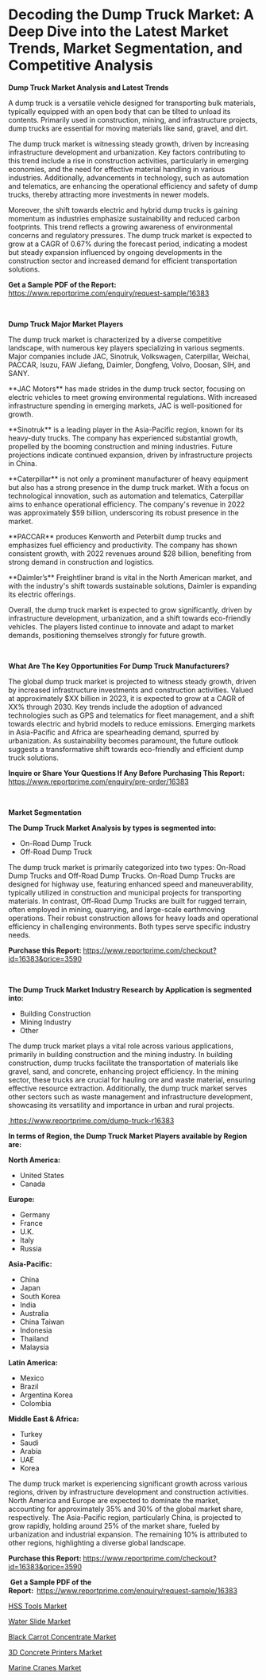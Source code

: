 <p><h1>Decoding the Dump Truck Market: A Deep Dive into the Latest Market Trends, Market Segmentation, and Competitive Analysis</h1></p><p><strong>Dump Truck Market Analysis and Latest Trends</strong></p>
<p><p>A dump truck is a versatile vehicle designed for transporting bulk materials, typically equipped with an open body that can be tilted to unload its contents. Primarily used in construction, mining, and infrastructure projects, dump trucks are essential for moving materials like sand, gravel, and dirt.</p><p>The dump truck market is witnessing steady growth, driven by increasing infrastructure development and urbanization. Key factors contributing to this trend include a rise in construction activities, particularly in emerging economies, and the need for effective material handling in various industries. Additionally, advancements in technology, such as automation and telematics, are enhancing the operational efficiency and safety of dump trucks, thereby attracting more investments in newer models.</p><p>Moreover, the shift towards electric and hybrid dump trucks is gaining momentum as industries emphasize sustainability and reduced carbon footprints. This trend reflects a growing awareness of environmental concerns and regulatory pressures. The dump truck market is expected to grow at a CAGR of 0.67% during the forecast period, indicating a modest but steady expansion influenced by ongoing developments in the construction sector and increased demand for efficient transportation solutions.</p></p>
<p><strong>Get a Sample PDF of the Report:&nbsp;</strong> <a href="https://www.reportprime.com/enquiry/request-sample/16383?utm_campaign=2955&utm_medium=2&utm_source=Github&utm_content=ia&utm_term=17032025&utm_id=dump-truck">https://www.reportprime.com/enquiry/request-sample/16383</a></p>
<p>&nbsp;</p>
<p><strong>Dump Truck Major Market Players</strong></p>
<p><p>The dump truck market is characterized by a diverse competitive landscape, with numerous key players specializing in various segments. Major companies include JAC, Sinotruk, Volkswagen, Caterpillar, Weichai, PACCAR, Isuzu, FAW Jiefang, Daimler, Dongfeng, Volvo, Doosan, SIH, and SANY.</p><p>**JAC Motors** has made strides in the dump truck sector, focusing on electric vehicles to meet growing environmental regulations. With increased infrastructure spending in emerging markets, JAC is well-positioned for growth.</p><p>**Sinotruk** is a leading player in the Asia-Pacific region, known for its heavy-duty trucks. The company has experienced substantial growth, propelled by the booming construction and mining industries. Future projections indicate continued expansion, driven by infrastructure projects in China.</p><p>**Caterpillar** is not only a prominent manufacturer of heavy equipment but also has a strong presence in the dump truck market. With a focus on technological innovation, such as automation and telematics, Caterpillar aims to enhance operational efficiency. The company's revenue in 2022 was approximately $59 billion, underscoring its robust presence in the market.</p><p>**PACCAR** produces Kenworth and Peterbilt dump trucks and emphasizes fuel efficiency and productivity. The company has shown consistent growth, with 2022 revenues around $28 billion, benefiting from strong demand in construction and logistics.</p><p>**Daimler’s** Freightliner brand is vital in the North American market, and with the industry's shift towards sustainable solutions, Daimler is expanding its electric offerings.</p><p>Overall, the dump truck market is expected to grow significantly, driven by infrastructure development, urbanization, and a shift towards eco-friendly vehicles. The players listed continue to innovate and adapt to market demands, positioning themselves strongly for future growth.</p></p>
<p>&nbsp;</p>
<p><strong>What Are The Key Opportunities For Dump Truck Manufacturers?</strong></p>
<p><p>The global dump truck market is projected to witness steady growth, driven by increased infrastructure investments and construction activities. Valued at approximately $XX billion in 2023, it is expected to grow at a CAGR of XX% through 2030. Key trends include the adoption of advanced technologies such as GPS and telematics for fleet management, and a shift towards electric and hybrid models to reduce emissions. Emerging markets in Asia-Pacific and Africa are spearheading demand, spurred by urbanization. As sustainability becomes paramount, the future outlook suggests a transformative shift towards eco-friendly and efficient dump truck solutions.</p></p>
<p><strong>Inquire or Share Your Questions If Any Before Purchasing This Report:</strong> <a href="https://www.reportprime.com/enquiry/pre-order/16383?utm_campaign=2955&utm_medium=2&utm_source=Github&utm_content=ia&utm_term=17032025&utm_id=dump-truck">https://www.reportprime.com/enquiry/pre-order/16383</a></p>
<p>&nbsp;</p>
<p><strong>Market Segmentation</strong></p>
<p><strong>The Dump Truck Market Analysis by types is segmented into:</strong></p>
<p><ul><li>On-Road Dump Truck</li><li>Off-Road Dump Truck</li></ul></p>
<p><p>The dump truck market is primarily categorized into two types: On-Road Dump Trucks and Off-Road Dump Trucks. On-Road Dump Trucks are designed for highway use, featuring enhanced speed and maneuverability, typically utilized in construction and municipal projects for transporting materials. In contrast, Off-Road Dump Trucks are built for rugged terrain, often employed in mining, quarrying, and large-scale earthmoving operations. Their robust construction allows for heavy loads and operational efficiency in challenging environments. Both types serve specific industry needs.</p></p>
<p><strong>Purchase this Report:&nbsp;</strong><a href="https://www.reportprime.com/checkout?id=16383&price=3590&utm_campaign=2955&utm_medium=2&utm_source=Github&utm_content=ia&utm_term=17032025&utm_id=dump-truck">https://www.reportprime.com/checkout?id=16383&price=3590</a></p>
<p>&nbsp;</p>
<p><strong>The Dump Truck Market Industry Research by Application is segmented into:</strong></p>
<p><ul><li>Building Construction</li><li>Mining Industry</li><li>Other</li></ul></p>
<p><p>The dump truck market plays a vital role across various applications, primarily in building construction and the mining industry. In building construction, dump trucks facilitate the transportation of materials like gravel, sand, and concrete, enhancing project efficiency. In the mining sector, these trucks are crucial for hauling ore and waste material, ensuring effective resource extraction. Additionally, the dump truck market serves other sectors such as waste management and infrastructure development, showcasing its versatility and importance in urban and rural projects.</p></p>
<p><a href="https://www.reportprime.com/dump-truck-r16383?utm_campaign=2955&utm_medium=2&utm_source=Github&utm_content=ia&utm_term=17032025&utm_id=dump-truck">&nbsp;https://www.reportprime.com/dump-truck-r16383</a></p>
<p><strong>In terms of Region, the Dump Truck Market Players available by Region are:</strong></p>
<p>
    <p> <strong> North America: </strong>
        <ul>
            <li>United States</li>
            <li>Canada</li>
        </ul>
        </p> 
    <p> <strong> Europe: </strong>
        <ul>
            <li>Germany</li>
            <li>France</li>
            <li>U.K.</li>
            <li>Italy</li>
            <li>Russia</li>
        </ul>
        </p> 
    <p> <strong> Asia-Pacific: </strong>
        <ul>
            <li>China</li>
            <li>Japan</li>
            <li>South Korea</li>
            <li>India</li>
            <li>Australia</li>
            <li>China Taiwan</li>
            <li>Indonesia</li>
            <li>Thailand</li>
            <li>Malaysia</li>
        </ul>
        </p> 
    <p> <strong> Latin America: </strong>
        <ul>
            <li>Mexico</li>
            <li>Brazil</li>
            <li>Argentina Korea</li>
            <li>Colombia</li>
        </ul>
        </p> 
    <p> <strong> Middle East & Africa: </strong>
        <ul>
            <li>Turkey</li>
            <li>Saudi</li>
            <li>Arabia</li>
            <li>UAE</li>
            <li>Korea</li>
        </ul>
    </p>
    </p>
<p><p>The dump truck market is experiencing significant growth across various regions, driven by infrastructure development and construction activities. North America and Europe are expected to dominate the market, accounting for approximately 35% and 30% of the global market share, respectively. The Asia-Pacific region, particularly China, is projected to grow rapidly, holding around 25% of the market share, fueled by urbanization and industrial expansion. The remaining 10% is attributed to other regions, highlighting a diverse global landscape.</p></p>
<p><strong>Purchase this Report: </strong><a href="https://www.reportprime.com/checkout?id=16383&price=3590&utm_campaign=2955&utm_medium=2&utm_source=Github&utm_content=ia&utm_term=17032025&utm_id=dump-truck">https://www.reportprime.com/checkout?id=16383&price=3590</a></p>
<p>&nbsp;<strong>Get a Sample PDF of the Report:&nbsp;&nbsp;</strong><a href="https://www.reportprime.com/enquiry/request-sample/16383?utm_campaign=2955&utm_medium=2&utm_source=Github&utm_content=ia&utm_term=17032025&utm_id=dump-truck">https://www.reportprime.com/enquiry/request-sample/16383</a></p>
<p><strong></strong></p>
<p><p><a href="https://www.linkedin.com/pulse/comprehensive-hss-tools-market-forecast-66-cagr-growth-analysis-tuiqc?utm_campaign=2955&utm_medium=2&utm_source=Github&utm_content=ia&utm_term=17032025&utm_id=dump-truck">HSS Tools Market</a></p><p><a href="https://www.linkedin.com/pulse/projected-growth-water-slide-market-from-2032-2025-insights-nlesc?utm_campaign=2955&utm_medium=2&utm_source=Github&utm_content=ia&utm_term=17032025&utm_id=dump-truck">Water Slide Market</a></p><p><a href="https://www.linkedin.com/pulse/black-carrot-concentrate-industry-insights-report-8noqf?utm_campaign=2955&utm_medium=2&utm_source=Github&utm_content=ia&utm_term=17032025&utm_id=dump-truck">Black Carrot Concentrate Market</a></p><p><a href="https://www.linkedin.com/pulse/forecasting-growth-3d-concrete-printers-market-size-scope-xo8uc?utm_campaign=2955&utm_medium=2&utm_source=Github&utm_content=ia&utm_term=17032025&utm_id=dump-truck">3D Concrete Printers Market</a></p><p><a href="https://www.linkedin.com/pulse/marine-cranes-market-report-2025-2032-highlights-growth-insights-z4rxc?utm_campaign=2955&utm_medium=2&utm_source=Github&utm_content=ia&utm_term=17032025&utm_id=dump-truck">Marine Cranes Market</a></p></p>